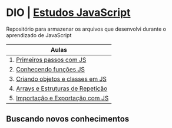 # DIO | [Estudos JavaScript](https://web.dio.me/track/formacao-javascript-developer)

Repositório para armazenar os arquivos que desenvolvi durante o aprendizado de JavaScript

| **Aulas** |
|-------|
| 1. [Primeiros passos com JS](https://github.com/CesarVinicius4/Aprendizado-JavaScript/tree/main/1%20-%20Primeiros%20passos%20com%20JS) |
| 2. [Conhecendo funções JS](https://github.com/CesarVinicius4/Aprendizado-JavaScript/tree/main/2%20-%20Conhecendo%20funcoes%20JS) | 
| 3. [Criando objetos e classes em JS](https://github.com/CesarVinicius4/Aprendizado-JavaScript/tree/main/3%20-%20Criando%20Objetos%20e%20Classes) | 
| 4. [Arrays e Estruturas de Repetição](https://github.com/CesarVinicius4/Aprendizado-JavaScript/tree/main/4%20-%20Arrays%20e%20Estruturas%20de%20Repeticao) | 
| 5. [Importação e Exportação com JS](https://github.com/CesarVinicius4/Aprendizado-JavaScript/tree/main/5%20-%20Importacao%20e%20Exportacao%20com%20JS) | 

## Buscando novos conhecimentos